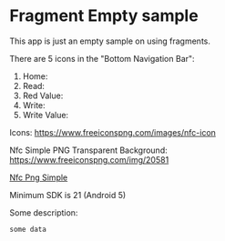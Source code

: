 # Fragment Empty sample

This app is just an empty sample on using fragments.
 
There are 5 icons in the "Bottom Navigation Bar":

1) Home: 
2) Read: 
3) Red Value: 
4) Write: 
5) Write Value: 

Icons: https://www.freeiconspng.com/images/nfc-icon

Nfc Simple PNG Transparent Background: https://www.freeiconspng.com/img/20581

<a href="https://www.freeiconspng.com/img/20581">Nfc Png Simple</a>

Minimum SDK is 21 (Android 5)

Some description:
```plaintext
some data
```

